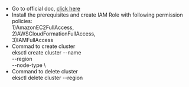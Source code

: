 * Go to official doc, [click here](https://docs.aws.amazon.com/eks/latest/userguide/getting-started-eksctl.html)
* Install the prerequisites and create IAM Role with following permission policies: <br> 1)AmazonEC2FullAccess, <br> 2)AWSCloudFormationFullAccess, <br> 3)IAMFullAccess
* Commad to create cluster <br> 
eksctl create cluster --name <cluster-name>  \
--region <region-name> \
--node-type <Instance type> \
* Command to delete cluster <br>
eksctl delete cluster <cluster-name> --region <region-name>
